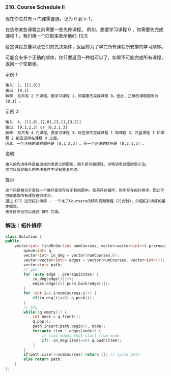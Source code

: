 ### 210. Course Schedule II

现在你总共有 n 门课需要选，记为 0 到 n-1。

在选修某些课程之前需要一些先修课程。 例如，想要学习课程 0 ，你需要先完成课程 1 ，我们用一个匹配来表示他们: [0,1]

给定课程总量以及它们的先决条件，返回你为了学完所有课程所安排的学习顺序。

可能会有多个正确的顺序，你只要返回一种就可以了。如果不可能完成所有课程，返回一个空数组。

示例 1:
```
输入: 2, [[1,0]] 
输出: [0,1]
解释: 总共有 2 门课程。要学习课程 1，你需要先完成课程 0。因此，正确的课程顺序为 [0,1] 。
```
示例 2:
```
输入: 4, [[1,0],[2,0],[3,1],[3,2]]
输出: [0,1,2,3] or [0,2,1,3]
解释: 总共有 4 门课程。要学习课程 3，你应该先完成课程 1 和课程 2。并且课程 1 和课程 2 都应该排在课程 0 之后。
因此，一个正确的课程顺序是 [0,1,2,3] 。另一个正确的排序是 [0,2,1,3] 。
```
说明:
```
输入的先决条件是由边缘列表表示的图形，而不是邻接矩阵。详情请参见图的表示法。
你可以假定输入的先决条件中没有重复的边。
```
提示:
```
这个问题相当于查找一个循环是否存在于有向图中。如果存在循环，则不存在拓扑排序，因此不可能选取所有课程进行学习。
通过 DFS 进行拓扑排序 - 一个关于Coursera的精彩视频教程（21分钟），介绍拓扑排序的基本概念。
拓扑排序也可以通过 BFS 完成。
```


### 解法：拓扑排序

```cpp
class Solution {
public:
    vector<int> findOrder(int numCourses, vector<vector<int>>& prerequisites) {
        queue<int> q;
        vector<int> in_deg = vector(numCourses,0);
        vector<vector<int>> edges = vector(numCourses, vector<int>()); // store node's edges
        vector<int> path;
        // get 
        for (auto edge : prerequisites) {
            in_deg[edge[1]]++;
            edges[edge[0]].push_back(edge[1]);
        }
        for (int i=0;i<numCourses;i++) {
            if(in_deg[i]==0) q.push(i);
        }
        // bfs
        while(!q.empty()) {
            int node = q.front();
            q.pop();
            path.insert(path.begin(), node);
            for(auto item : edges[node]) {
                // find edges that start from node
                if(--in_deg[item]==0) q.push(item);
            }
        }
        if(path.size()<numCourses) return {}; // cycle path
        else return path;
    }
};
```
